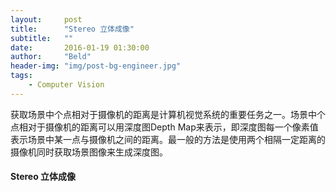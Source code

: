 ```yaml
---
layout:     post
title:      "Stereo 立体成像"
subtitle:   ""
date:       2016-01-19 01:30:00
author:     "Beld"
header-img: "img/post-bg-engineer.jpg"
tags:
    - Computer Vision
---
```


获取场景中个点相对于摄像机的距离是计算机视觉系统的重要任务之一。场景中个点相对于摄像机的距离可以用深度图Depth Map来表示，即深度图每一个像素值表示场景中某一点与摄像机之间的距离。最一般的方法是使用两个相隔一定距离的摄像机同时获取场景图像来生成深度图。

#### Stereo 立体成像


    
